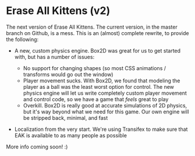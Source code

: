 Erase All Kittens (v2)
======================

The next version of Erase All Kittens. The current version, in the master branch on Github, is a mess. This is an (almost) complete rewrite, to provide the following:

* A new, custom physics engine. Box2D was great for us to get started with, but has a number of issues:
    * No support for changing shapes (so most CSS animations / transforms would go out the window)
    * Player movement sucks. With Box2D, we found that modeling the player as a ball was the least worst option for control. The new physics engine will let us write completely custom player movement and control code, so we have a game that *feels* great to play
    * Overkill. Box2D is really good at accurate simulations of 2D physics, but it's way beyond what we need for this game. Our own engine will be stripped back, minimal, and fast

* Localization from the very start. We're using Transifex to make sure that EAK is available to as many people as possible

More info coming soon! :)
